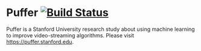 # Puffer [![Build Status](https://travis-ci.org/StanfordSNR/puffer.svg?branch=master)](https://travis-ci.org/StanfordSNR/puffer)

Puffer is a Stanford University research study about using machine learning to improve video-streaming algorithms. Please visit https://puffer.stanford.edu.
